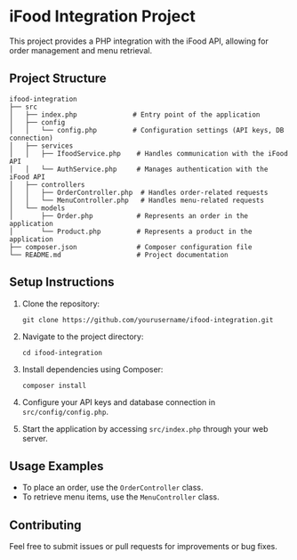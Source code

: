 # iFood Integration Project

This project provides a PHP integration with the iFood API, allowing for order management and menu retrieval.

## Project Structure

```
ifood-integration
├── src
│   ├── index.php              # Entry point of the application
│   ├── config
│   │   └── config.php         # Configuration settings (API keys, DB connection)
│   ├── services
│   │   ├── IfoodService.php    # Handles communication with the iFood API
│   │   └── AuthService.php     # Manages authentication with the iFood API
│   ├── controllers
│   │   ├── OrderController.php  # Handles order-related requests
│   │   └── MenuController.php   # Handles menu-related requests
│   └── models
│       ├── Order.php           # Represents an order in the application
│       └── Product.php         # Represents a product in the application
├── composer.json               # Composer configuration file
└── README.md                   # Project documentation
```

## Setup Instructions

1. Clone the repository:
   ```
   git clone https://github.com/yourusername/ifood-integration.git
   ```

2. Navigate to the project directory:
   ```
   cd ifood-integration
   ```

3. Install dependencies using Composer:
   ```
   composer install
   ```

4. Configure your API keys and database connection in `src/config/config.php`.

5. Start the application by accessing `src/index.php` through your web server.

## Usage Examples

- To place an order, use the `OrderController` class.
- To retrieve menu items, use the `MenuController` class.

## Contributing

Feel free to submit issues or pull requests for improvements or bug fixes.